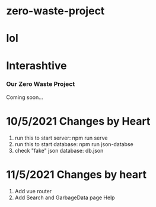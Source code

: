 # zero-waste-project
lol
=======
# Interashtive
### Our Zero Waste Project
Coming soon...
 

# 10/5/2021 Changes by Heart
1. run this to start server: npm run serve
2. run this to start database: npm run json-databse
3. check "fake" json database: db.json

# 11/5/2021 Changes by heart
1. Add vue router
2. Add Search and GarbageData page
Help